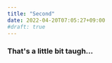 ```yaml
---
title: "Second"
date: 2022-04-20T07:05:27+09:00
#draft: true
---
```



### That's a little bit taugh...
